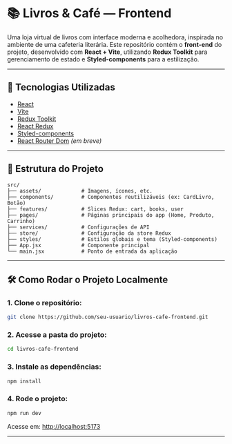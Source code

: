 # 📚 Livros & Café — Frontend

Uma loja virtual de livros com interface moderna e acolhedora, inspirada no ambiente de uma cafeteria literária.
Este repositório contém o **front-end** do projeto, desenvolvido com **React + Vite**, utilizando **Redux Toolkit** para gerenciamento de estado e **Styled-components** para a estilização.

---

## 🚀 Tecnologias Utilizadas

- [React](https://reactjs.org/)
- [Vite](https://vitejs.dev/)
- [Redux Toolkit](https://redux-toolkit.js.org/)
- [React Redux](https://react-redux.js.org/)
- [Styled-components](https://styled-components.com/)
- [React Router Dom](https://reactrouter.com/) *(em breve)*

---

## 📁 Estrutura do Projeto

```
src/
├── assets/             # Imagens, ícones, etc.
├── components/         # Componentes reutilizáveis (ex: CardLivro, Botão)
├── features/           # Slices Redux: cart, books, user
├── pages/              # Páginas principais do app (Home, Produto, Carrinho)
├── services/           # Configurações de API
├── store/              # Configuração da store Redux
├── styles/             # Estilos globais e tema (Styled-components)
├── App.jsx             # Componente principal
└── main.jsx            # Ponto de entrada da aplicação
```

---

## 🛠️ Como Rodar o Projeto Localmente

### 1. Clone o repositório:

```bash
git clone https://github.com/seu-usuario/livros-cafe-frontend.git
```

### 2. Acesse a pasta do projeto:

```bash
cd livros-cafe-frontend
```

### 3. Instale as dependências:

```bash
npm install
```

### 4. Rode o projeto:

```bash
npm run dev
```

Acesse em: [http://localhost:5173](http://localhost:5173)

---
